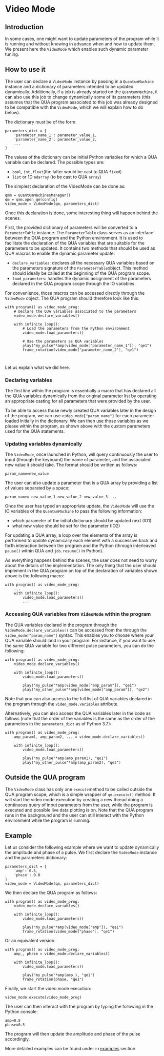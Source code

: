 # Video Mode
## Introduction

In some cases, one might want to update parameters of the program while it is running and without knowing in advance when and how to update them.
We present here the ```VideoMode``` which enables such dynamic parameter tuning.

## How to use it

The user can declare a ``VideoMode`` instance by passing in a ```QuantumMachine``` instance and a dictionary of
parameters intended to be updated dynamically. Additionally, if a job is already started on the ```QuantumMachine```,
it can also use this job to change dynamically some of its parameters (this assumes that the QUA program associated to this job
was already designed to be compatible with the ```VideoMode```, which we will explain how to do below).


The dictionary must be of the form:

```
parameters_dict = {
    'parameter_name_1': parameter_value_1,
    'parameter_name_2': parameter_value_2,
    ...
}
```
The values of the dictionary can be initial Python variables for which a QUA variable can be declared. The possible types are:
- ```bool```, ```ìnt``` ,```float```(the latter would be cast to QUA ```fixed```)
- ```list``` or 1D ```ndarray``` (to be cast to QUA ```array```)

The simplest declaration of the VideoMode can be done as:
```
qmm = QuantumMachinesManager()
qm = qmm.open_qm(config)
video_mode = VideoMode(qm, parameters_dict)
 ```

Once this declaration is done, some interesting thing will happen behind the scenes.

First, the provided dictionary of parameters will be converted to a ```ParameterTable``` instance.
The ```ParameterTable``` class serves as an interface between the QUA program and the Python environment. 
It is used to facilitate the declaration of the QUA variables that are suitable for the parameters to be updated.
It contains two methods that should be used as QUA macros to enable the dynamic parameter update:
  - ```declare_variables```: declares all the necessary QUA variables based on the parameters signature of the ```ParameterTable```object. 
        This method should ideally be called at the beginning of the QUA program scope.
  - ```load_parameters```: handles the dynamic assignment of the parameters declared in the QUA program scope through the IO variables.

For convenience, those macros can be accessed directly through the ```VideoMode``` object. The QUA program should therefore look like this:

```
with program() as video_mode_prog:
    # Declare the QUA variables associated to the parameters
    video_mode.declare_variables()
    
    with infinite_loop():
        # Load the parameters from the Python environment
        video_mode.load_parameters()
        
        # Use the parameters as QUA variables
        play("my_pulse"*amp(video_mode["parameter_name_1"]), "qe1")
        frame_rotation(video_mode["parameter_name_2"], "qe1")
        
       
```

Let us explain what we did here.

### Declaring variables
The first line within the program is essentially a macro that has declared all the QUA variables dynamically from the 
original parameter list by operating an appropriate casting for all parameters that were provided by the user.

To be able to access those newly created QUA variables later in the design of the program, we can use 
```video_mode["param_name"]``` for each parameter loaded initially in the dictionary. We can then use those variables 
as we please within the program, as shown above with the custom parameters used for the QUA statements.

### Updating variables dynamically


The ```VideoMode```, once launched in Python, will query continuously the user to input (through the keyboard) 
the name of parameter, and the associated new value it should take.
The format should be written as follows:
```
param_name=new_value
```
The user can also update a parameter that is a QUA array by providing a list of values separated by a space:
```
param_name= new_value_1 new_value_2 new_value_3 ...
```

Once the user has typed an appropriate update, the ```VideoMode``` will use the IO variables of the ``QuantumMachine`` 
to pass the following information:
- which parameter of the initial dictionary should be updated next (IO1)
- what new value should be set for the parameter (IO2)

For updating a QUA array, a loop over the elements of the array is performed to update dynamically each element 
with a successive back and forth interaction between the program and the Python (through interleaved ```pause()``` within QUA and ```job.resume()``` in Python).

As everything happens behind the scenes, the user does not need to worry about the details of the implementation.
The only thing that the user should implement in the QUA program on top of the declaration of variables shown above is the following macro:
```
with program() as video_mode_prog:
    ...
    with infinite_loop():
        video_mode.load_parameters()
        ...
```

### Accessing QUA variables from ```VideoMode``` within the program
The QUA variables declared in the program through the ```VideoMode.declare_variables()``` can be accessed from the
through the ```video_mode["param_name"]``` syntax. This enables you to choose where your QUA variable should land in 
your program. For instance, if you want to use the same QUA variable for two different pulse parameters, you can do the following:
```
with program() as video_mode_prog:
    video_mode.declare_variables()
    
    with infinite_loop():
        video_mode.load_parameters()
        
        play("my_pulse"*amp(video_mode["amp_param"]), "qe1")
        play("my_other_pulse"*amp(video_mode["amp_param"]), "qe2")
```

Note that you can also access to the full list of QUA variables declared in the program through the ```video_mode.variables``` attribute.

Alternatively, you can also access the QUA variables later in the code as follows 
(note that the order of the variables is the same as the order of the parameters in the `parameters_dict` as of Python 3.7):
```
with program() as video_mode_prog:
    amp_param1, amp_param2, ... = video_mode.declare_variables()
    
    with infinite_loop():
        video_mode.load_parameters()
        
        play("my_pulse"*amp(amp_param1), "qe1")
        play("my_other_pulse"*amp(amp_param2), "qe2")
```
## Outside the QUA program
The ```VideoMode``` class has only one ```execute```method to be called outside the QUA program scope, which is a simple wrapper of ```qm.execute()``` method.
It will start the video mode execution by creating a new thread doing a continuous query of input parameters from the user, while the program is executed and possible live data plotting is on.
Note that the QUA program runs in the background and the user can still interact with the Python environment while the program is running.

## Example
Let us consider the following example where we want to update dynamically the amplitude and phase of a pulse.
We first declare the ```VideoMode``` instance and the parameters dictionary:
```
parameters_dict = {
    'amp': 0.5,
    'phase': 0.0
}
video_mode = VideoMode(qm, parameters_dict)
```
We then declare the QUA program as follows:
```
with program() as video_mode_prog:
    video_mode.declare_variables()
    
    with infinite_loop():
        video_mode.load_parameters()
        
        play("my_pulse"*amp(video_mode["amp"]), "qe1")
        frame_rotation(video_mode["phase"], "qe1")
```

Or an equivalent version:
```
with program() as video_mode_prog:
    amp_, phase = video_mode.declare_variables()
    
    with infinite_loop():
        video_mode.load_parameters()
        
        play("my_pulse"*amp(amp_), "qe1")
        frame_rotation(phase, "qe1")
```
Finally, we start the video mode execution:
```
video_mode.execute(video_mode_prog)
```
The user can then interact with the program by typing the following in the Python console:
```
amp=0.8
phase=0.5
```
The program will then update the amplitude and phase of the pulse accordingly.

More detailed examples can be found under in [examples](https://github.com/qua-platform/py-qua-tools/tree/main/examples/Qcodes_drivers/video_mode) section.

  